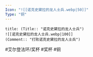 ```yaml
---
Icon: "![[诺克史黛拉的龙人士兵.webp|50]]"
Type: "铜"
---
```

```ad-common-bronze-trophy
title: (Title:: "诺克史黛拉的龙人士兵")
![[诺克史黛拉的龙人士兵.webp|100]]
(Comment:: "打败诺克史黛拉的龙人士兵")
```

#艾尔登法环/奖杯 #奖杯 #铜